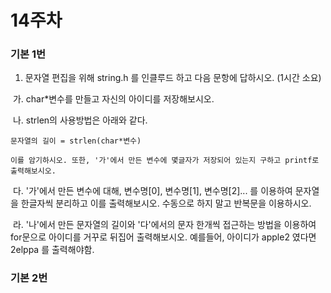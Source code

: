 # 14주차

### 기본 1번
 1. 문자열 편집을 위해 string.h 를 인클루드 하고 다음 문항에 답하시오. (1시간 소요)

 &nbsp;가. char*변수를 만들고 자신의 아이디를 저장해보시오.

 &nbsp;나. strlen의 사용방법은 아래와 같다.

    문자열의 길이 = strlen(char*변수)

    이를 암기하시오. 또한, '가'에서 만든 변수에 몇글자가 저장되어 있는지 구하고 printf로 출력해보시오.

 &nbsp;다. '가'에서 만든 변수에 대해, 변수명[0], 변수명[1], 변수명[2]... 를 이용하여 문자열을 한글자씩 분리하고 이를 출력해보시오. 수동으로 하지 말고 반복문을 이용하시오.

 &nbsp;라. '나'에서 만든 문자열의 길이와 '다'에서의 문자 한개씩 접근하는 방법을 이용하여 for문으로 아이디를 거꾸로 뒤집어 출력해보시오. 예를들어, 아이디가 apple2 였다면 2elppa 를 출력해야함.
  
  
### 기본 2번
